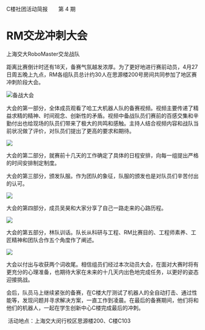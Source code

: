 C楼社团活动简报　　第 4 期

# RM交龙冲刺大会

上海交大RoboMaster交龙战队

距离比赛倒计时还有18天，备赛气氛越发浓厚。为了更好地进行赛前动员，4月27日周五晚上九点，RM各组队员总计约30人在思源楼200号房间共同参加了地区赛冲刺阶段大会。

![备战大会](/home/jachinshen/Documents/Robo/SJTU-AST-Reports/doc/2018-04-27-1.png)

大会的第一部分，全体成员观看了哈工大机器人队的备赛视频。视频主要传递了精益求精的精神、时间观念、创新性的矛盾。视频中备战队员们赛前的百感交集和辛勤付出也给现场的队员们带来了极大的共鸣和感触。主持人结合视频内容和战队当前状况做了评价，对队员们提出了更高的要求和期待。

![](/home/jachinshen/Documents/Robo/SJTU-AST-Reports/doc/2018-04-27-hgd.png)

大会的第二部分，就赛前十几天的工作确定了具体的日程安排，向每一组提出严格的时间安排制定制度。

大会的第三部分，颁发队服。作为团队的象征，队服的颁发也是对队员们辛苦付出的认可。

![](/home/jachinshen/Documents/Robo/SJTU-AST-Reports/doc/2018-04-27-df.png)

大会的第四部分，成员吴昊和大家分享了自己一路走来的心路历程。

![](/home/jachinshen/Documents/Robo/SJTU-AST-Reports/doc/2018-04-27-wh.png)

大会的第五部分，林队训话。队长从科研与工程、RM比赛目的、工程师素养、工匠精神和团队合作五个角度作了阐述。

![](/home/jachinshen/Documents/Robo/SJTU-AST-Reports/doc/2018-04-27-2.png)

大会以付出与收获两个词收尾。相信组员们经过本次动员大会，在面对大赛时将有更充分的心理准备，也期待大家在未来的十几天内出色地完成任务，以更好的姿态迎接挑战。

会后，队员马上继续紧张的备赛，在C楼大厅测试了机器人的全自动打击、通过性能等，发现问题并寻求解决方案，一直工作到凌晨。在最后的备赛期间，他们将和他们的机器人，一起在学生创新中心C楼完成最后的冲刺。

​                       活动地点：上海交大闵行校区思源楼200、C楼C103